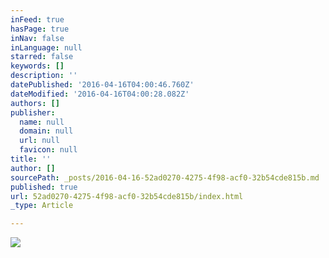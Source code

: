 ```yaml
---
inFeed: true
hasPage: true
inNav: false
inLanguage: null
starred: false
keywords: []
description: ''
datePublished: '2016-04-16T04:00:46.760Z'
dateModified: '2016-04-16T04:00:28.082Z'
authors: []
publisher:
  name: null
  domain: null
  url: null
  favicon: null
title: ''
author: []
sourcePath: _posts/2016-04-16-52ad0270-4275-4f98-acf0-32b54cde815b.md
published: true
url: 52ad0270-4275-4f98-acf0-32b54cde815b/index.html
_type: Article

---
```

![](https://the-grid-user-content.s3-us-west-2.amazonaws.com/dd8d9019-3601-498d-89b9-6d5be7e64cde.jpg)